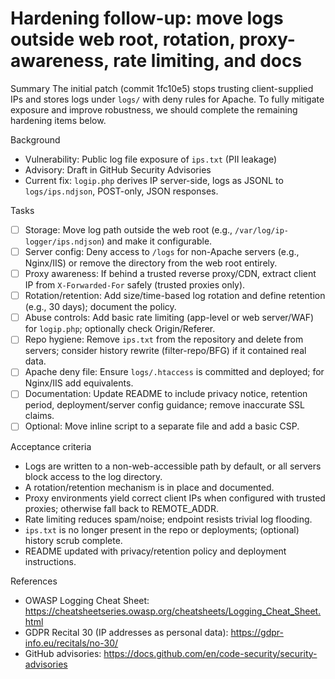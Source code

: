 # Hardening follow-up: move logs outside web root, rotation, proxy-awareness, rate limiting, and docs

Summary
The initial patch (commit 1fc10e5) stops trusting client-supplied IPs and stores logs under `logs/` with deny rules for Apache. To fully mitigate exposure and improve robustness, we should complete the remaining hardening items below.

Background
- Vulnerability: Public log file exposure of `ips.txt` (PII leakage)
- Advisory: Draft in GitHub Security Advisories
- Current fix: `logip.php` derives IP server-side, logs as JSONL to `logs/ips.ndjson`, POST-only, JSON responses.

Tasks
- [ ] Storage: Move log path outside the web root (e.g., `/var/log/ip-logger/ips.ndjson`) and make it configurable.
- [ ] Server config: Deny access to `/logs` for non-Apache servers (e.g., Nginx/IIS) or remove the directory from the web root entirely.
- [ ] Proxy awareness: If behind a trusted reverse proxy/CDN, extract client IP from `X-Forwarded-For` safely (trusted proxies only).
- [ ] Rotation/retention: Add size/time-based log rotation and define retention (e.g., 30 days); document the policy.
- [ ] Abuse controls: Add basic rate limiting (app-level or web server/WAF) for `logip.php`; optionally check Origin/Referer.
- [ ] Repo hygiene: Remove `ips.txt` from the repository and delete from servers; consider history rewrite (filter-repo/BFG) if it contained real data.
- [ ] Apache deny file: Ensure `logs/.htaccess` is committed and deployed; for Nginx/IIS add equivalents.
- [ ] Documentation: Update README to include privacy notice, retention period, deployment/server config guidance; remove inaccurate SSL claims.
- [ ] Optional: Move inline script to a separate file and add a basic CSP.

Acceptance criteria
- Logs are written to a non-web-accessible path by default, or all servers block access to the log directory.
- A rotation/retention mechanism is in place and documented.
- Proxy environments yield correct client IPs when configured with trusted proxies; otherwise fall back to REMOTE_ADDR.
- Rate limiting reduces spam/noise; endpoint resists trivial log flooding.
- `ips.txt` is no longer present in the repo or deployments; (optional) history scrub complete.
- README updated with privacy/retention policy and deployment instructions.

References
- OWASP Logging Cheat Sheet: https://cheatsheetseries.owasp.org/cheatsheets/Logging_Cheat_Sheet.html
- GDPR Recital 30 (IP addresses as personal data): https://gdpr-info.eu/recitals/no-30/
- GitHub advisories: https://docs.github.com/en/code-security/security-advisories
